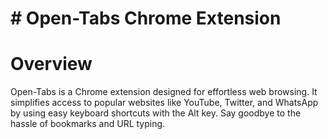 
# # Open-Tabs Chrome Extension
# Overview
Open-Tabs is a Chrome extension designed for effortless web browsing. It simplifies access to popular websites like YouTube, Twitter, and WhatsApp by using easy keyboard shortcuts with the Alt key. Say goodbye to the hassle of bookmarks and URL typing.
